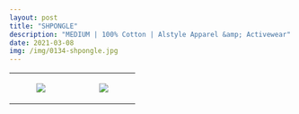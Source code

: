 ```yaml
---
layout: post
title: "SHPONGLE"
description: "MEDIUM | 100% Cotton | Alstyle Apparel &amp; Activewear"
date: 2021-03-08
img: /img/0134-shpongle.jpg
---
```




<table style="width:100%;"><tr><td style="vertical-align:top;">
      <figure class="tmblr-full" data-orig-height="2048" data-orig-width="1365" data-orig-src="https://concertshirts.netlify.app/shirts/0134/0134-01.jpg"><img src="https://64.media.tumblr.com/d70f653fd1839c7bc29d399d68c7fc57/37c08cb7531ec44e-65/s540x810/58228e28940dfcaeae99921d77f43a1851b25bdd.jpg" data-orig-height="2048" data-orig-width="1365" data-orig-src="https://concertshirts.netlify.app/shirts/0134/0134-01.jpg"/></figure></td>
    <td style="vertical-align:top;">
      <figure class="tmblr-full" data-orig-height="2048" data-orig-width="1365" data-orig-src="https://concertshirts.netlify.app/shirts/0134/0134-02.jpg"><img src="https://64.media.tumblr.com/cfc742eb7f3bfee8e764eb0b838561be/37c08cb7531ec44e-f2/s540x810/15bc1a616984dc8bc23edefcf33a71cc99b4b735.jpg" data-orig-height="2048" data-orig-width="1365" data-orig-src="https://concertshirts.netlify.app/shirts/0134/0134-02.jpg"/></figure></td>
  </tr></table>
